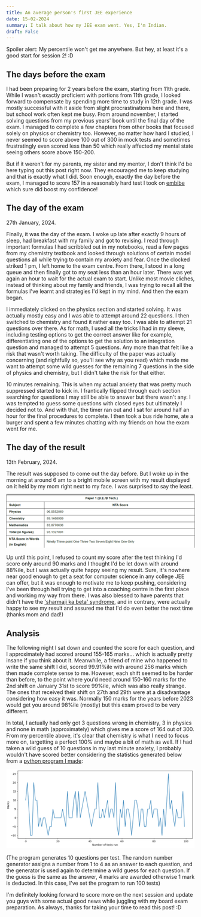 ```yaml
---
title: An average person's first JEE experience
date: 15-02-2024
summary: I talk about how my JEE exam went. Yes, I'm Indian.
draft: False
---
```


Spoiler alert: My percentile won't get me anywhere. But hey, at least it's a good start for session 2! :D

## The days before the exam

I had been preparing for 2 years before the exam, starting from 11th grade. While I wasn't exactly proficient with portions from 11th grade, I looked forward to compensate by spending more time to study in 12th grade. I was mostly successful with it aside from slight procrastinations here and there, but school work often kept me busy. From around november, I started solving questions from my previous years' book until the final day of the exam. I managed to complete a few chapters from other books that focused solely on physics or chemistry too. However, no matter how hard I studied, I never seemed to score above 100 out of 300 in mock tests and sometimes frustratingly even scored less than 50 which really affected my mental state seeing others score above 150-200. 

But if it weren't for my parents, my sister and my mentor, I don't think I'd be here typing out this post right now. They encouraged me to keep studying and that is exactly what I did. Soon enough, exactly the day before the exam, I managed to score 157 in a reasonably hard test I took on [embibe](https://embibe.com) which sure did boost my confidence!

## The day of the exam

27th January, 2024.

Finally, it was the day of the exam. I woke up late after exactly 9 hours of sleep, had breakfast with my family and got to revising. I read through important formulas I had scribbled out in my notebooks, read a few pages from my chemistry textbook and looked through solutions of certain model questions all while trying to contain my anxiety and fear. Once the clocked striked 1 pm, I left home to the exam centre. From there, I stood in a long queue and then finally got to my seat less than an hour later. There was yet again an hour to wait for the actual exam to start. Unlike most movie cliches, instead of thinking about my family and friends, I was trying to recall all the formulas I've learnt and strategies I'd kept in my mind. And then the exam began.

I immediately clicked on the physics section and started solving. It was actually mostly easy and I was able to attempt around 22 questions. I then switched to chemistry and found it rather easy too. I was able to attempt 21 questions over there. As for math, I used all the tricks I had in my sleeve, including testing options to get the correct answer like for example, differentiating one of the options to get the solution to an integration question and managed to attempt 5 questions. Any more than that felt like a risk that wasn't worth taking. The difficulty of the paper was actually concerning (and rightfully so, you'll see why as you read) which made me want to attempt some wild guesses for the remaining 7 questions in the side of physics and chemistry, but I didn't take the risk for that either.

10 minutes remaining. This is when my actual anxiety that was pretty much suppressed started to kick in. I frantically flipped through each section searching for questions I may still be able to answer but there wasn't any. I was tempted to guess some questions with closed eyes but ultimately I decided not to. And with that, the timer ran out and I sat for around half an hour for the final procedures to complete. I then took a bus ride home, ate a burger and spent a few minutes chatting with my friends on how the exam went for me.

## The day of the result

13th February, 2024.

The result was supposed to come out the day before. But I woke up in the morning at around 6 am to a bright mobile screen with my result displayed on it held by my mom right next to my face. I was surprised to say the least.

![My JEE result: 93.132%ile](static/jee-session-1-result.png)

Up until this point, I refused to count my score after the test thinking I'd score only around 90 marks and I thought I'd be let down with around 88%ile, but I was actually quite happy seeing my result. Sure, it's nowhere near good enough to get a seat for computer science in any college JEE can offer, but it was enough to motivate me to keep pushing, considering I've been through hell trying to get into a coaching centre in the first place and working my way from there. I was also blessed to have parents that didn't have the ['sharmaji ka beta' syndrome](https://medium.com/@aparnarao./the-sharma-ji-ka-beta-syndrome-329b171dcffa), and in contrary, were actually happy to see my result and assured me that I'd do even better the next time (thanks mom and dad!)

## Analysis

The following night I sat down and counted the score for each question, and I approximately had scored around 155-165 marks... which is actually pretty insane if you think about it. Meanwhile, a friend of mine who happened to write the same shift I did, scored 99.91%ile with around 256 marks which then made complete sense to me. However, each shift seemed to be harder than before, to the point where you'd need around 150-160 marks for the 2nd shift on January 31st to score 99%ile, which was also really strange. The ones that received their shift on 27th and 29th were at a disadvantage considering how easy it was. Normally 150 marks for the years before 2023 would get you around 98%ile (mostly) but this exam proved to be very different.

In total, I actually had only got 3 questions wrong in chemistry, 3 in physics and none in math (approximately) which gives me a score of 164 out of 300. From my percentile above, it's clear that chemistry is what I need to focus more on, targetting a perfect 100% and maybe a bit of math as well. If I had taken a wild guess of 10 questions in my last minute anxiety, I probably wouldn't have scored better considering the statistics generated below from a [python program I made](https://gist.github.com/simonknowsstuff/a49b1ff3ac2afd056256a64e7d1f5972):

![wild guess stat](static/wild-guess-stat.png)

(The program generates 10 questions per test. The random number generator assigns a number from 1 to 4 as an answer to each question, and the generator is used again to determine a wild guess for each question. If the guess is the same as the answer, 4 marks are awarded otherwise 1 mark is deducted. In this case, I've set the program to run 100 tests)

I'm definitely looking forward to score more on the next session and update you guys with some actual good news while juggling with my board exam preparation. As always, thanks for taking your time to read this post! :D